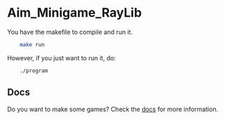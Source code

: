 # Aim_Minigame_RayLib
You have the makefile to compile and run it.

``` sh
    make run 
```
However, if you just want to run it, do:

``` sh
    ./program
```

## Docs
Do you want to make some games? Check the [docs](https://www.raylib.com/cheatsheet/cheatsheet.html) for more information.

